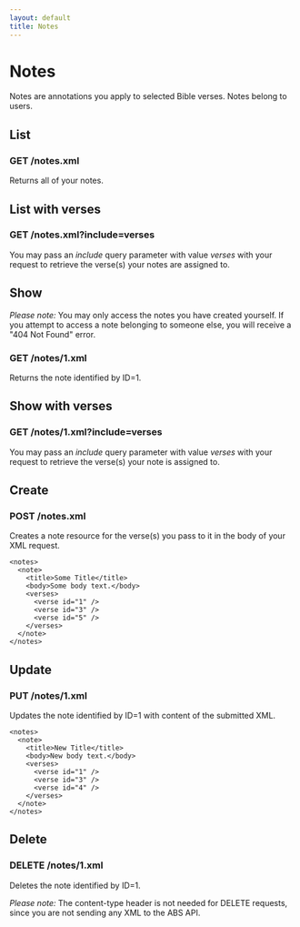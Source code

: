 ```yaml
---
layout: default
title: Notes
---
```


# Notes

Notes are annotations you apply to selected Bible verses.  Notes belong to users.

## List

### GET /notes.xml

Returns all of your notes.

## List with verses

### GET /notes.xml?include=verses

You may pass an *include* query parameter with value *verses* with your request to retrieve the verse(s) your notes are assigned to.

## Show

*Please note:* You may only access the notes you have created yourself.  If you attempt to access a note belonging to someone else, you will receive a "404 Not Found" error.

### GET /notes/1.xml

Returns the note identified by ID=1.  

## Show with verses

### GET /notes/1.xml?include=verses

You may pass an *include* query parameter with value *verses* with your request to retrieve the verse(s) your note is assigned to.

## Create

### POST /notes.xml

Creates a note resource for the verse(s) you pass to it in the body of your XML request.

    <notes>
      <note>
        <title>Some Title</title>
        <body>Some body text.</body>
        <verses>
          <verse id="1" />
          <verse id="3" />
          <verse id="5" />
        </verses>
      </note>
    </notes>

## Update

### PUT /notes/1.xml

Updates the note identified by ID=1 with content of the submitted XML.

    <notes>
      <note>
        <title>New Title</title>
        <body>New body text.</body>
        <verses>
          <verse id="1" />
          <verse id="3" />
          <verse id="4" /> 
        </verses>
      </note>
    </notes>

## Delete

### DELETE /notes/1.xml

Deletes the note identified by ID=1.

*Please note:* The content-type header is not needed for DELETE requests, since you are not sending any XML to the ABS API.